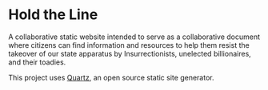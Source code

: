 # Hold the Line

A collaborative static website intended to serve as a collaborative document where citizens can find information and resources to help them resist the takeover of our state apparatus by Insurrectionists, unelected billionaires, and their toadies.

This project uses [Quartz](https://quartz.jzhao.xyz), an open source static site generator.

